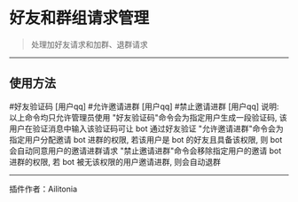 # 好友和群组请求管理
> 处理加好友请求和加群、退群请求

---
## 使用方法
\#好友验证码 [用户qq]
\#允许邀请进群 [用户qq]
\#禁止邀请进群 [用户qq]
说明:
以上命令均只允许管理员使用
"好友验证码"命令会为指定用户生成一段验证码, 该用户在验证消息中输入该验证码可让 bot 通过好友验证
"允许邀请进群"命令会为指定用户分配邀请 bot 进群的权限, 若该用户是 bot 的好友且具备该权限, 则 bot 会自动同意用户的邀请进群请求
"禁止邀请进群"命令会移除指定用户的邀请 bot 进群的权限, 若 bot 被无该权限的用户邀请进群, 则会自动退群


---
插件作者：Ailitonia